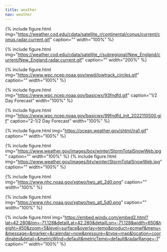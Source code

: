 ```yaml
---
title: weather
nav: weather
---
```



{% include figure.html img="https://weather.cod.edu/cdata/satellite_r/continental/conus/current/conus.radar.current.gif" caption="" width="100%" %}

{% include figure.html img="https://weather.cod.edu/cdata/satellite_r/subregional/New_England/current/New_England.radar.current.gif" caption="" width="200%" %}

{% include figure.html img="https://www.wpc.ncep.noaa.gov/wwd/lowtrack_circles.gif" caption="" width="100%" %}

{% include figure.html img="https://www.wpc.ncep.noaa.gov/basicwx/93fndfd.gif" caption="1/2 Day Forecast" width="100%" %}

{% include figure.html img="https://www.wpc.ncep.noaa.gov/basicwx/99fndfd_init_2022110500.gif" caption="2-1/2 Day Forecast" width="100%" %}



{% include figure.html img="https://ocean.weather.gov/shtml/ira1.gif" caption="" width="100%" %}



{% include figure.html img="https://www.weather.gov/images/box/winter/StormTotalSnowWeb.jpg" caption="" width="100%" %}
{% include figure.html img="https://www.weather.gov/images/btv/winter/StormTotalSnowWeb.jpg" caption="" width="100%" %}


{% include figure.html img="https://www.nhc.noaa.gov/xgtwo/two_atl_2d0.png" caption="" width="100%" %}

{% include figure.html img="https://www.nhc.noaa.gov/xgtwo/two_atl_5d0.png" caption="" width="100%" %}



{% include figure.html img="https://embed.windy.com/embed2.html?lat=42.280&lon=-71.128&detailLat=42.280&detailLon=-71.128&width=650&height=450&zoom=5&level=surface&overlay=temp&product=ecmwf&menu=&message=&marker=&calendar=now&pressure=&type=map&location=coordinates&detail=&metricWind=default&metricTemp=default&radarRange=-1" caption="" width="100%" %}

